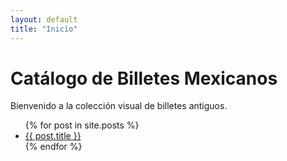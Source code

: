 ```yaml
---
layout: default
title: "Inicio"
---
```


# Catálogo de Billetes Mexicanos

Bienvenido a la colección visual de billetes antiguos.

<ul>
  {% for post in site.posts %}
    <li><a href="{{ post.url }}">{{ post.title }}</a></li>
  {% endfor %}
</ul>
